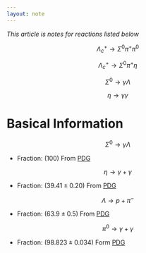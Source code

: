 ```yaml
---
layout: note
---
```


*This article is notes for reactions listed below*

$$ \Lambda_c^+ \rightarrow \Sigma^0 \pi^+ \pi^0$$

$$ \Lambda_c^+ \rightarrow \Sigma^0 \pi^+ \eta $$

$$\Sigma^0 \rightarrow \gamma \Lambda$$

$$\eta \rightarrow \gamma \gamma$$

# Basical Information

$$\Sigma^0 \rightarrow \gamma \Lambda$$
* Fraction: $(100)%%$ From [PDG](http://pdglive.lbl.gov/Particle.action?init=0&node=S021&home=BXXX025)

$$\eta \rightarrow \gamma + \gamma$$
* Fraction: $(39.41 \pm 0.20)%%$ From [PDG](http://pdglive.lbl.gov/Particle.action?init=0&node=S014&home=MXXX005#decayclump_N)

$$\Lambda \rightarrow p + \pi^-$$
* Fraction: $(63.9 \pm 0.5)%%$ From [PDG](http://pdglive.lbl.gov/Particle.action?init=0&node=S018&home=BXXX020)

$$\pi^0 \rightarrow \gamma + \gamma$$
* Fraction: $(98.823 \pm 0.034)%%$ Form [PDG](http://pdglive.lbl.gov/Particle.action?init=0&node=S009&home=MXXX005)
